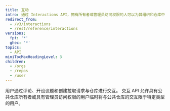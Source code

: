 ```yaml
---
title: 互动
intro: 通过 Interactions API，拥有所有者或管理员访问权限的人可以为其组织和仓库中的用户设置互动限制。
redirect_from:
  - /v3/interactions
  - /rest/reference/interactions
versions:
  fpt: '*'
  ghec: '*'
topics:
  - API
miniTocMaxHeadingLevel: 3
children:
  - /orgs
  - /repos
  - /user
---
```


用户通过评论、开设议题和创建拉取请求与仓库进行交互。 交互 API 允许具有公共仓库所有者或具有管理员访问权限的用户临时将与公共仓库的交互限于特定类型的用户。
